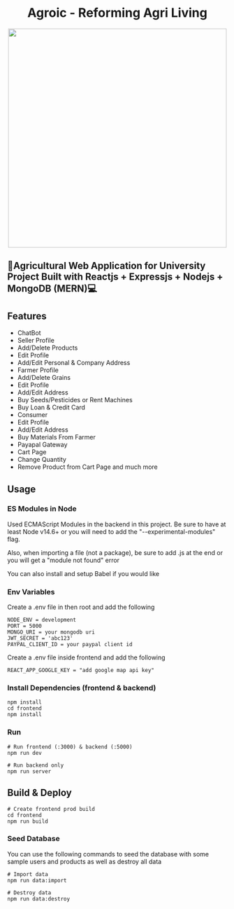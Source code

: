 <h1 align="center">Agroic - Reforming Agri Living <br /></h1>  
<p align="center">
  <img src="https://user-images.githubusercontent.com/49508237/104348350-a5485a80-5527-11eb-854b-b2477bfeb96d.png?" width="500" >
</p>

## 🌱Agricultural Web Application for University Project Built with Reactjs + Expressjs + Nodejs + MongoDB (MERN)💻

## Features

- ChatBot
- Seller Profile
- Add/Delete Products
- Edit Profile
- Add/Edit Personal & Company Address
- Farmer Profile
- Add/Delete Grains
- Edit Profile
- Add/Edit Address
- Buy Seeds/Pesticides or Rent Machines
- Buy Loan & Credit Card
- Consumer
- Edit Profile
- Add/Edit Address
- Buy Materials From Farmer
- Payapal Gateway
- Cart Page
- Change Quantity
- Remove Product from Cart Page
and much more

## Usage

### ES Modules in Node

Used ECMAScript Modules in the backend in this project. Be sure to have at least Node v14.6+ or you will need to add the "--experimental-modules" flag.

Also, when importing a file (not a package), be sure to add .js at the end or you will get a "module not found" error

You can also install and setup Babel if you would like

### Env Variables

Create a .env file in then root and add the following

```
NODE_ENV = development
PORT = 5000
MONGO_URI = your mongodb uri
JWT_SECRET = 'abc123'
PAYPAL_CLIENT_ID = your paypal client id
```
Create a .env file inside frontend and add the following

```
REACT_APP_GOOGLE_KEY = "add google map api key"
```

### Install Dependencies (frontend & backend)

```
npm install
cd frontend
npm install
```

### Run

```
# Run frontend (:3000) & backend (:5000)
npm run dev

# Run backend only
npm run server
```

## Build & Deploy

```
# Create frontend prod build
cd frontend
npm run build
```

### Seed Database

You can use the following commands to seed the database with some sample users and products as well as destroy all data

```
# Import data
npm run data:import

# Destroy data
npm run data:destroy
```
